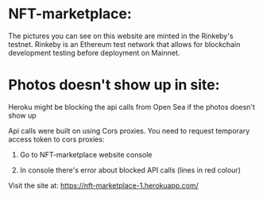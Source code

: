 # NFT-marketplace:

The pictures you can see on this website are minted in the Rinkeby's testnet. 
Rinkeby is an Ethereum test network that allows for blockchain development testing before deployment on Mainnet.

# Photos doesn't show up in site:

Heroku might be blocking the api calls from Open Sea if the photos doesn't show up

Api calls were built on using Cors proxies. You need to request temporary access token to cors proxies:

1. Go to NFT-marketplace website console

3. In console there's error about blocked API calls (lines in red colour)

Visit the site at: https://nft-marketplace-1.herokuapp.com/
